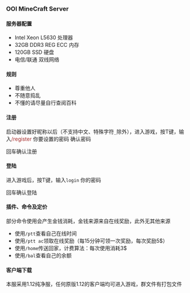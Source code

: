 ### OOI MineCraft Server

#### 服务器配置

- Intel Xeon L5630 处理器
- 32GB DDR3 REG ECC 内存
- 120GB SSD 硬盘
- 电信/联通 双线网络

#### 规则

- 尊重他人
- 不随意捣乱
- 不懂的请尽量自行查阅百科

#### 注册

启动器设置好昵称以后（不支持中文、特殊字符```_```除外），进入游戏，按T键，输入<font color=	#A52A2A>/register</font> 你要设置的密码 确认密码

回车确认注册

#### 登陆

进入游戏后，按T键，输入```login``` 你的密码

回车确认登陆

#### 插件、命令及定价

部分命令使用会产生金钱消耗，金钱来源来自在线奖励，此外无其他来源

- 使用```/ptt```查看自己在线时间
- 使用```/ptt ac```领取在线奖励（每15分钟可领一次奖励，每次奖励5$）
- 使用```/home```传送回家，计费算法：每次使用消耗3$
- 使用```/bal```查看自己的余额

#### 客户端下载

本服采用1.12纯净服，任何原版1.12的客户端均可进入游戏，群文件有打包文件
